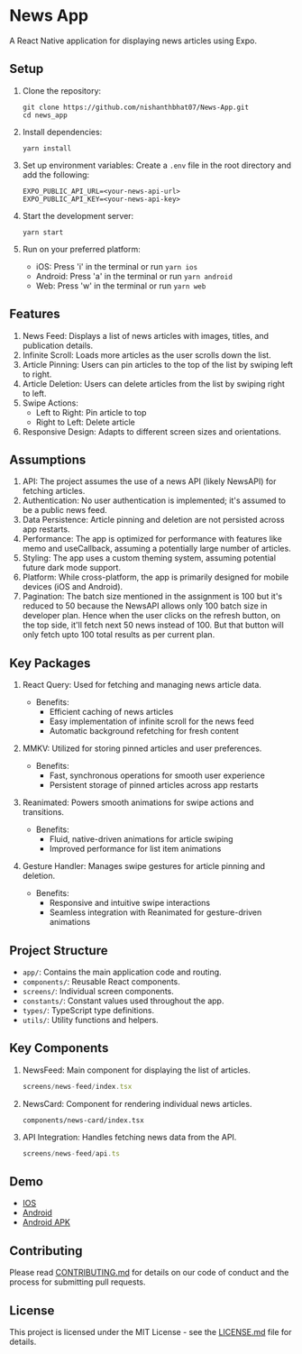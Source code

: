 # News App

A React Native application for displaying news articles using Expo.

## Setup

1. Clone the repository:
   ```
   git clone https://github.com/nishanthbhat07/News-App.git
   cd news_app
   ```

2. Install dependencies:
   ```
   yarn install
   ```

3. Set up environment variables:
   Create a `.env` file in the root directory and add the following:
   ```
   EXPO_PUBLIC_API_URL=<your-news-api-url>
   EXPO_PUBLIC_API_KEY=<your-news-api-key>
   ```

4. Start the development server:
   ```
   yarn start
   ```

5. Run on your preferred platform:
   - iOS: Press 'i' in the terminal or run `yarn ios`
   - Android: Press 'a' in the terminal or run `yarn android`
   - Web: Press 'w' in the terminal or run `yarn web`

## Features

1. News Feed: Displays a list of news articles with images, titles, and publication details.
2. Infinite Scroll: Loads more articles as the user scrolls down the list.
3. Article Pinning: Users can pin articles to the top of the list by swiping left to right.
4. Article Deletion: Users can delete articles from the list by swiping right to left.
5. Swipe Actions:
   - Left to Right: Pin article to top
   - Right to Left: Delete article
6. Responsive Design: Adapts to different screen sizes and orientations.

## Assumptions

1. API: The project assumes the use of a news API (likely NewsAPI) for fetching articles.
2. Authentication: No user authentication is implemented; it's assumed to be a public news feed.
3. Data Persistence: Article pinning and deletion are not persisted across app restarts.
4. Performance: The app is optimized for performance with features like memo and useCallback, assuming a potentially large number of articles.
5. Styling: The app uses a custom theming system, assuming potential future dark mode support.
6. Platform: While cross-platform, the app is primarily designed for mobile devices (iOS and Android).
7. Pagination: The batch size mentioned in the assignment is 100 but it's reduced to 50 because the NewsAPI allows only 100 batch size in developer plan. Hence when the user clicks on the refresh button, on the top side, it'll fetch next 50 news instead of 100. But that button will only fetch upto 100 total results as per current plan.

## Key Packages

1. React Query: Used for fetching and managing news article data.
   - Benefits:
     - Efficient caching of news articles
     - Easy implementation of infinite scroll for the news feed
     - Automatic background refetching for fresh content

2. MMKV: Utilized for storing pinned articles and user preferences.
   - Benefits:
     - Fast, synchronous operations for smooth user experience
     - Persistent storage of pinned articles across app restarts

3. Reanimated: Powers smooth animations for swipe actions and transitions.
   - Benefits:
     - Fluid, native-driven animations for article swiping
     - Improved performance for list item animations

4. Gesture Handler: Manages swipe gestures for article pinning and deletion.
   - Benefits:
     - Responsive and intuitive swipe interactions
     - Seamless integration with Reanimated for gesture-driven animations

## Project Structure

- `app/`: Contains the main application code and routing.
- `components/`: Reusable React components.
- `screens/`: Individual screen components.
- `constants/`: Constant values used throughout the app.
- `types/`: TypeScript type definitions.
- `utils/`: Utility functions and helpers.

## Key Components

1. NewsFeed: Main component for displaying the list of articles.
   ```typescript
   screens/news-feed/index.tsx
   ```

2. NewsCard: Component for rendering individual news articles.
   ```typescript:
   components/news-card/index.tsx
   ```

3. API Integration: Handles fetching news data from the API.
   ```typescript
   screens/news-feed/api.ts
   ```

## Demo
- [IOS](https://drive.google.com/file/d/1JmfuxBjMdwM13V9BqZAXe7VePhVUNVv5/view?usp=sharing)
- [Android](https://drive.google.com/file/d/12krY_EUyPjF5H75mjnI0T2DqfLRPULC7/view?usp=sharing)
- [Android APK](https://drive.google.com/file/d/1582l1P-UO3VXZJTBxRJm6JhGfs7ON_bU/view?usp=sharing)


## Contributing

Please read [CONTRIBUTING.md](CONTRIBUTING.md) for details on our code of conduct and the process for submitting pull requests.

## License

This project is licensed under the MIT License - see the [LICENSE.md](LICENSE.md) file for details.
